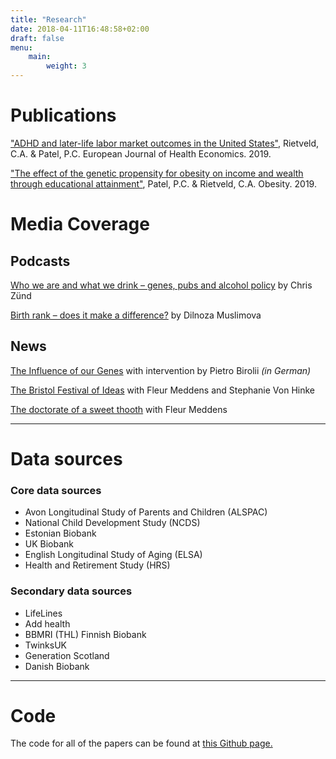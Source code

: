 ```yaml
---
title: "Research"
date: 2018-04-11T16:48:58+02:00
draft: false
menu:
    main:
        weight: 3
---
```

# Publications
["ADHD and later-life labor market outcomes in the United States"](https://link.springer.com/article/10.1007/s10198-019-01055-0), Rietveld, C.A. & Patel, P.C. European Journal of Health Economics. 2019.

["The effect of the genetic propensity for obesity on income and wealth through educational attainment"](https://onlinelibrary.wiley.com/doi/full/10.1002/oby.22528), Patel, P.C. & Rietveld, C.A. Obesity. 2019.

# Media Coverage
## Podcasts
[Who we are and what we drink – genes, pubs and alcohol policy](http://dynamicsofinequality.org/who-we-are-and-what-we-drink-genes-pubs-and-alcohol-policy/) by Chris Zünd

[Birth rank – does it make a difference?](http://dynamicsofinequality.org/birth-rank-does-it-make-a-difference/) by Dilnoza Muslimova

## News
[The Influence of our Genes](https://www.econ.uzh.ch/dam/jcr:f9fa2b65-9635-4b7d-b1bc-17cce7429d49/191007_NZZFolio_Artikel.pdf) with intervention by Pietro Birolii *(in German)*

[The Bristol Festival of Ideas](https://www.ideasfestival.co.uk/events/genoeconomics/) with Fleur Meddens and Stephanie Von Hinke

[The doctorate of a sweet thooth](https://www.surf.nl/en/surf-stories/the-doctorate-of-a-sweet-tooth) with Fleur Meddens

***

# Data sources

### Core data sources
* Avon Longitudinal Study of Parents and Children (ALSPAC)
* National Child Development Study (NCDS)
* Estonian Biobank
* UK Biobank
* English Longitudinal Study of Aging (ELSA)
* Health and Retirement Study (HRS)


### Secondary data sources
* LifeLines
* Add health
* BBMRI (THL) Finnish Biobank
* TwinksUK
* Generation Scotland
* Danish Biobank

***

# Code

The code for all of the papers can be found at [this Github page.](http://github.com/geighei)
